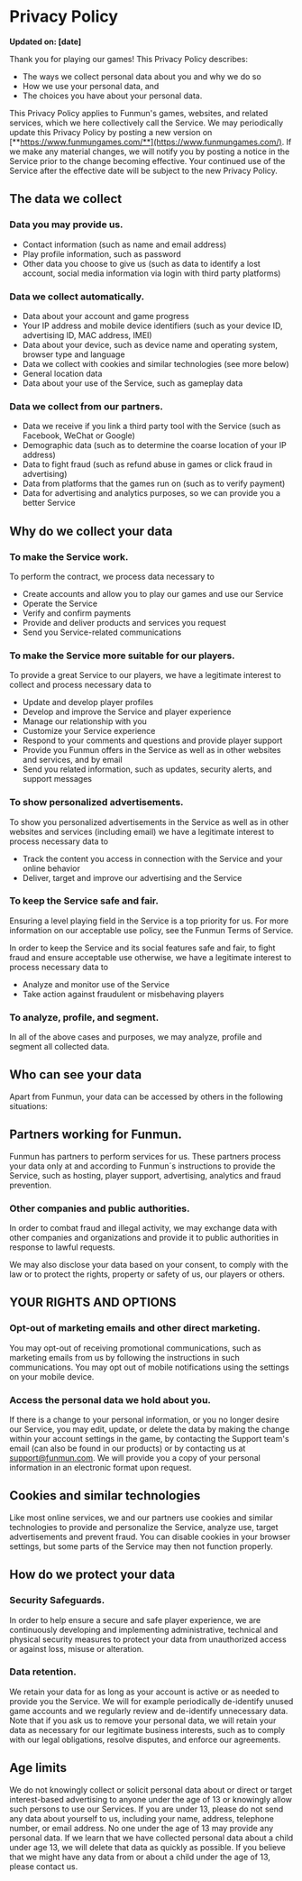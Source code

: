 # Privacy Policy

**Updated on: [date]**

Thank you for playing our games! This Privacy Policy describes:

- The ways we collect personal data about you and why we do so
- How we use your personal data, and
- The choices you have about your personal data.

This Privacy Policy applies to Funmun's games, websites, and related services, which we here collectively call the Service. We may periodically update this Privacy Policy by posting a new version on [**https://www.funmungames.com/**](https://www.funmungames.com/). If we make any material changes, we will notify you by posting a notice in the Service prior to the change becoming effective. Your continued use of the Service after the effective date will be subject to the new Privacy Policy.

## The data we collect

### Data you may provide us.

- Contact information (such as name and email address)
- Play profile information, such as password
- Other data you choose to give us (such as data to identify a lost account, social media information via login with third party platforms)

### Data we collect automatically.

- Data about your account and game progress
- Your IP address and mobile device identifiers (such as your device ID, advertising ID, MAC address, IMEI)
- Data about your device, such as device name and operating system, browser type and language
- Data we collect with cookies and similar technologies (see more below)
- General location data
- Data about your use of the Service, such as gameplay data

### Data we collect from our partners.

- Data we receive if you link a third party tool with the Service (such as Facebook, WeChat or Google)
- Demographic data (such as to determine the coarse location of your IP address)
- Data to fight fraud (such as refund abuse in games or click fraud in advertising)
- Data from platforms that the games run on (such as to verify payment)
- Data for advertising and analytics purposes, so we can provide you a better Service

## Why do we collect your data

### To make the Service work.

To perform the contract, we process data necessary to

- Create accounts and allow you to play our games and use our Service
- Operate the Service
- Verify and confirm payments
- Provide and deliver products and services you request
- Send you Service-related communications

### To make the Service more suitable for our players.

To provide a great Service to our players, we have a legitimate interest to collect and process necessary data to

- Update and develop player profiles
- Develop and improve the Service and player experience
- Manage our relationship with you
- Customize your Service experience
- Respond to your comments and questions and provide player support
- Provide you Funmun offers in the Service as well as in other websites and services, and by email
- Send you related information, such as updates, security alerts, and support messages

### To show personalized advertisements.

To show you personalized advertisements in the Service as well as in other websites and services (including email) we have a legitimate interest to process necessary data to

- Track the content you access in connection with the Service and your online behavior
- Deliver, target and improve our advertising and the Service

### To keep the Service safe and fair.

Ensuring a level playing field in the Service is a top priority for us. For more information on our acceptable use policy, see the Funmun Terms of Service.

In order to keep the Service and its social features safe and fair, to fight fraud and ensure acceptable use otherwise, we have a legitimate interest to process necessary data to

- Analyze and monitor use of the Service
- Take action against fraudulent or misbehaving players

### To analyze, profile, and segment.

In all of the above cases and purposes, we may analyze, profile and segment all collected data.

## Who can see your data

Apart from Funmun, your data can be accessed by others in the following situations:

## Partners working for Funmun.

Funmun has partners to perform services for us. These partners process your data only at and according to Funmun´s instructions to provide the Service, such as hosting, player support, advertising, analytics and fraud prevention.

### Other companies and public authorities.

In order to combat fraud and illegal activity, we may exchange data with other companies and organizations and provide it to public authorities in response to lawful requests.

We may also disclose your data based on your consent, to comply with the law or to protect the rights, property or safety of us, our players or others.

## YOUR RIGHTS AND OPTIONS

### Opt-out of marketing emails and other direct marketing.

You may opt-out of receiving promotional communications, such as marketing emails from us by following the instructions in such communications. You may opt out of mobile notifications using the settings on your mobile device.

### Access the personal data we hold about you.

If there is a change to your personal information, or you no longer desire our Service, you may edit, update, or delete the data by making the change within your account settings in the game, by contacting the Support team's email (can also be found in our products) or by contacting us at [support@funmun.com](mailto:support@funmun.com). We will provide you a copy of your personal information in an electronic format upon request.

## Cookies and similar technologies

Like most online services, we and our partners use cookies and similar technologies to provide and personalize the Service, analyze use, target advertisements and prevent fraud. You can disable cookies in your browser settings, but some parts of the Service may then not function properly.

## How do we protect your data

### Security Safeguards.

In order to help ensure a secure and safe player experience, we are continuously developing and implementing administrative, technical and physical security measures to protect your data from unauthorized access or against loss, misuse or alteration.

### Data retention.

We retain your data for as long as your account is active or as needed to provide you the Service. We will for example periodically de-identify unused game accounts and we regularly review and de-identify unnecessary data. Note that if you ask us to remove your personal data, we will retain your data as necessary for our legitimate business interests, such as to comply with our legal obligations, resolve disputes, and enforce our agreements.

## Age limits

We do not knowingly collect or solicit personal data about or direct or target interest-based advertising to anyone under the age of 13 or knowingly allow such persons to use our Services. If you are under 13, please do not send any data about yourself to us, including your name, address, telephone number, or email address. No one under the age of 13 may provide any personal data. If we learn that we have collected personal data about a child under age 13, we will delete that data as quickly as possible. If you believe that we might have any data from or about a child under the age of 13, please contact us.